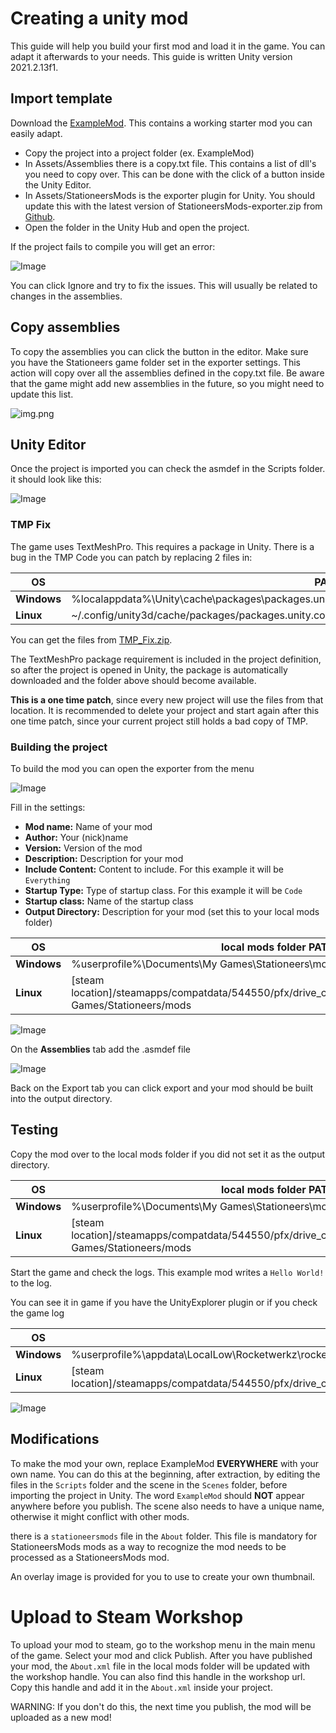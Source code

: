 # Creating a unity mod

This guide will help you build your first mod and load it in the game. You can adapt it afterwards to your needs.
This guide is written Unity version 2021.2.13f1.

## Import template
Download the [ExampleMod](https://github.com/StationeersMods/ExampleMod). This contains a working starter mod you can easily adapt.

- Copy the project into a project folder (ex. ExampleMod)
- In Assets/Assemblies there is a copy.txt file. This contains a list of dll's you need to copy over. This can be done with the click of a button inside the Unity Editor.
- In Assets/StationeersMods is the exporter plugin for Unity. You should update this with the latest version of StationeersMods-exporter.zip from [Github](https://github.com/jixxed/StationeersMods/releases).
- Open the folder in the Unity Hub and open the project.

If the project fails to compile you will get an error:

![Image](import_error.png)

You can click Ignore and try to fix the issues. This will usually be related to changes in the assemblies.

## Copy assemblies
To copy the assemblies you can click the button in the editor. Make sure you have the Stationeers game folder set in the exporter settings.
This action will copy over all the assemblies defined in the copy.txt file. Be aware that the game might add new assemblies in the future, so you might need to update this list.

![img.png](copy_assemblies.png)

## Unity Editor 
Once the project is imported you can check the asmdef in the Scripts folder. it should look like this:

![Image](asmdef.png)

### TMP Fix
The game uses TextMeshPro. This requires a package in Unity. There is a bug in the TMP Code you can patch by replacing 2 files in:  

| OS | PATH |
| ------------- | ------------- |
|**Windows**|%localappdata%\Unity\cache\packages\packages.unity.com\com.unity.textmeshpro@3.0.6\Scripts\Runtime|
|**Linux**|~/.config/unity3d/cache/packages/packages.unity.com/com.unity.textmeshpro@3.0.6/Scripts/Runtime|

You can get the files from [TMP_Fix.zip](TMP_Fix.zip).

The TextMeshPro package requirement is included in the project definition, so after the project is opened in Unity, the package is automatically downloaded and the folder above should become available.

**This is a one time patch**, since every new project will use the files from that location. It is recommended to delete your project and start again after this one time patch, since your current project still holds a bad copy of TMP.

### Building the project
To build the mod you can open the exporter from the menu

![Image](export_menu.png)

Fill in the settings:

- **Mod name:** Name of your mod
- **Author:** Your (nick)name
- **Version:** Version of the mod
- **Description:** Description for your mod
- **Include Content:** Content to include. For this example it will be `Everything`
- **Startup Type:** Type of startup class. For this example it will be `Code`
- **Startup class:** Name of the startup class
- **Output Directory:** Description for your mod (set this to your local mods folder)

| OS | local mods folder PATH |
| ------------- | ------------- |
|**Windows**|%userprofile%\Documents\My Games\Stationeers\mods|
|**Linux**|[steam location]/steamapps/compatdata/544550/pfx/drive_c/users/steamuser/Documents/My Games/Stationeers/mods|

![Image](export_settings1.png)

On the **Assemblies** tab add the .asmdef file

![Image](export_settings2.png)

Back on the Export tab you can click export and your mod should be built into the output directory.

## Testing

Copy the mod over to the local mods folder if you did not set it as the output directory.

| OS | local mods folder PATH |
| ------------- | ------------- |
|**Windows**|%userprofile%\Documents\My Games\Stationeers\mods|
|**Linux**|[steam location]/steamapps/compatdata/544550/pfx/drive_c/users/steamuser/Documents/My Games/Stationeers/mods|

Start the game and check the logs. This example mod writes a `Hello World!` to the log.

You can see it in game if you have the UnityExplorer plugin or if you check the game log

| OS | log file PATH |
| ------------- | ------------- |
|**Windows**|%userprofile%\appdata\LocalLow\Rocketwerkz\rocketstation\Player.log|
|**Linux**|[steam location]/steamapps/compatdata/544550/pfx/drive_c/users/steamuser/AppData/LocalLow/Rocketwerkz/rocketstation/Player.log|

![Image](load_success.png)

## Modifications

To make the mod your own, replace ExampleMod **EVERYWHERE** with your own name. 
You can do this at the beginning, after extraction, by editing the files in the `Scripts` folder and the scene in the `Scenes` folder, before importing the project in Unity. 
The word `ExampleMod` should **NOT** appear anywhere before you publish. The scene also needs to have a unique name, otherwise it might conflict with other mods.

there is a `stationeersmods` file in the `About` folder. This file is mandatory for StationeersMods mods as a way to recognize the mod needs to be processed as a StationeersMods mod.

An overlay image is provided for you to use to create your own thumbnail.

# Upload to Steam Workshop

To upload your mod to steam, go to the workshop menu in the main menu of the game. Select your mod and click Publish.
After you have published your mod, the `About.xml` file in the local mods folder will be updated with the workshop handle. You can also find this handle in the workshop url.
Copy this handle and add it in the `About.xml` inside your project.

WARNING: If you don't do this, the next time you publish, the mod will be uploaded as a new mod!